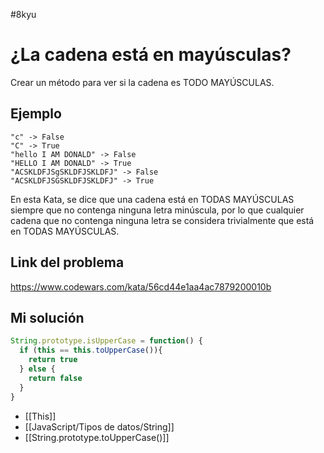#8kyu 

# ¿La cadena está en mayúsculas?

Crear un método para ver si la cadena es TODO MAYÚSCULAS.

## Ejemplo

```
"c" -> False
"C" -> True
"hello I AM DONALD" -> False
"HELLO I AM DONALD" -> True
"ACSKLDFJSgSKLDFJSKLDFJ" -> False
"ACSKLDFJSGSKLDFJSKLDFJ" -> True
```

En esta Kata, se dice que una cadena está en TODAS MAYÚSCULAS siempre que no contenga ninguna letra minúscula, por lo que cualquier cadena que no contenga ninguna letra se considera trivialmente que está en TODAS MAYÚSCULAS.

## Link del problema

https://www.codewars.com/kata/56cd44e1aa4ac7879200010b

## Mi solución

```js
String.prototype.isUpperCase = function() {
  if (this == this.toUpperCase()){
    return true
  } else {
    return false
  }
}
```

- [[This]]
- [[JavaScript/Tipos de datos/String]]
- [[String.prototype.toUpperCase()]]